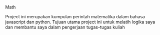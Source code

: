 Math

Project ini merupakan kumpulan perintah matematika dalam bahasa javascript dan python.
Tujuan utama project ini untuk melatih logika saya dan membantu saya dalam pengerjaan tugas-tugas kuliah
